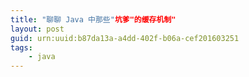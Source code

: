 ```yaml
---
title: "聊聊 Java 中那些"坑爹"的缓存机制"
layout: post
guid: urn:uuid:b87da13a-a4dd-402f-b06a-cef201603251
tags:
    - java
---
```

